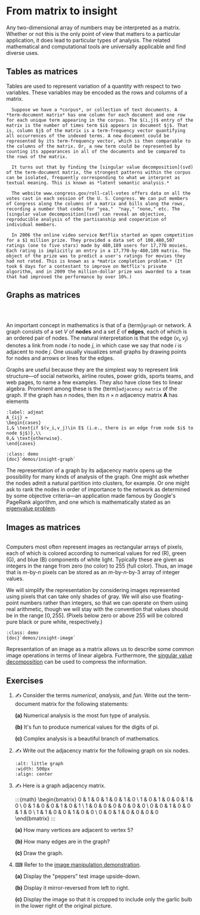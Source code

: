 # From matrix to insight

Any two-dimensional array of numbers may be interpreted as a matrix. Whether or not this is the only point of view that matters to a particular application, it does lead to particular types of analysis. The related mathematical and computational tools are universally applicable and find diverse uses.

## Tables as matrices

Tables are used to represent variation of a quantity with respect to two variables. These variables may be encoded as the rows and columns of a matrix.

````{proof:example}
  Suppose we have a *corpus*, or collection of text documents. A *term-document matrix* has one column for each document and one row for each unique term appearing in the corpus. The $(i,j)$ entry of the matrix is the number of times term $i$ appears in document $j$. That is, column $j$ of the matrix is a term-frequency vector quantifying all occurrences of the indexed terms. A new document could be represented by its term-frequency vector, which is then comparable to the columns of the matrix. Or, a new term could be represented by counting its appearances in all of the documents and be compared to the rows of the matrix.

  It turns out that by finding the [singular value decomposition](svd) of the term-document matrix, the strongest patterns within the corpus can be isolated, frequently corresponding to what we interpret as textual meaning. This is known as *latent semantic analysis.*
````

````{proof:example}
  The website www.congress.gov/roll-call-votes offers data on all the votes cast in each session of the U. S. Congress. We can put members of Congress along the columns of a matrix and bills along the rows, recording a number that codes for "yea,"  "nay," "none," etc. The [singular value decomposition](svd) can reveal an objective, reproducible analysis of the partisanship and cooperation of individual members.
````



````{proof:example}
  In 2006 the online video service Netflix started an open competition for a $1 million prize. They provided a data set of 100,480,507 ratings (one to five stars) made by 480,189 users for 17,770 movies. Each rating is implicitly an entry in a 17,770-by-480,189 matrix. The object of the prize was to predict a user's ratings for movies they had not rated. This is known as a *matrix completion problem.* (It took 6 days for a contestant to improve on Netflix's private algorithm, and in 2009 the million-dollar prize was awarded to a team that had improved the performance by over 10%.)
````


## Graphs as matrices

```{index} graph nodes and edges
```
```{index} adjacency matrix
```
```{index} matrix; adjacency
```
An important concept in mathematics is that of a {term}`graph` or network. A graph consists of a set $V$ of **nodes** and a set $E$ of **edges**, each of which is an ordered pair of nodes. The natural interpretation is that the edge $(v_i,v_j)$ denotes a link from node $i$ to node $j$, in which case we say that node $i$ is adjacent to node $j$. One usually visualizes small graphs by drawing points for nodes and arrows or lines for the edges.

Graphs are useful because they are the simplest way to represent link structure—of social networks, airline routes, power grids, sports teams, and web pages, to name a few examples. They also have close ties to linear algebra. Prominent among these is the {term}`adjacency matrix` of the graph. If the graph has $n$ nodes, then its $n\times n$ adjacency matrix $\mathbf{A}$ has elements

```{math}
:label: adjmat
A_{ij} =
\begin{cases}
1,& \text{if $(v_i,v_j)\in E$ (i.e., there is an edge from node $i$ to node $j$)},\\
0,& \text{otherwise}.
\end{cases}
```

```{proof:example} Julia demo
:class: demo
{doc}`demos/insight-graph`
```

The representation of a graph by its adjacency matrix opens up the possibility for many kinds of analysis of the graph. One might ask whether the nodes admit a natural partition into clusters, for example. Or one might ask to rank the nodes in order of importance to the network as determined by some objective criteria—an application made famous by Google's PageRank algorithm, and one which is mathematically stated as an [eigenvalue problem](evd).

## Images as matrices

```{index} matrix; as image
```

Computers most often represent images as rectangular arrays of pixels, each of which is colored according to numerical values for red (R), green (G), and blue (B) components of white light. Typically these are given as integers in the range from zero (no color) to 255 (full color). Thus, an image that is $m$-by-$n$ pixels can be stored as an $m$-by-$n$-by-3 array of integer values.

We will simplify the representation by considering images represented using pixels that can take only shades of gray. We will also use floating-point numbers rather than integers, so that we can operate on them using real arithmetic, though we will stay with the convention that values should be in the range $[0,255]$. (Pixels below zero or above 255 will be colored pure black or pure white, respectively.)

```{proof:example} Julia demo
:class: demo
{doc}`demos/insight-image`
```

Representation of an image as a matrix allows us to describe some common image operations in terms of linear algebra. Furthermore, the [singular value decomposition](svd) can be used to compress the information.

## Exercises

1. ✍ Consider the terms *numerical*, *analysis*, and *fun*. Write out the term-document matrix for the following statements:

    **(a)** Numerical analysis is the most fun type of analysis.

    **(b)** It's fun to produce numerical values for the digits of pi.

    **(c)** Complex analysis is a beautiful branch of mathematics.

2. ✍ Write out the adjacency matrix for the following graph on six nodes.
    
    ```{image} demos/littlegraph.png
    :alt: little graph
    :width: 500px
    :align: center
    ```

3. ✍ Here is a graph adjacency matrix.
  
    :::{math}
    \begin{bmatrix}
    0 & 1 & 0 & 1 & 0 & 1 & 0 \\
    1 & 0 & 1 & 0 & 0 & 1 & 0 \\
    0 & 1 & 0 & 0 & 1 & 0 & 1 \\
    1 & 0 & 0 & 0 & 0 & 0 & 0 \\
    0 & 0 & 1 & 0 & 0 & 1 & 0 \\
    1 & 1 & 0 & 0 & 1 & 0 & 0 \\
    0 & 0 & 1 & 0 & 0 & 0 & 0   
    \end{bmatrix}
    :::

    **(a)** How many vertices are adjacent to vertex 5?

    **(b)** How many edges are in the graph?

    **(c)** Draw the graph. 

4. ⌨ Refer to the [image manipulation demonstration](`demos/../demos/insight-image`).

    **(a)** Display the "peppers" test image upside-down.

    **(b)** Display it mirror-reversed from left to right. 

    **(c)** Display the image so that it is cropped to include only the garlic bulb in the lower right of the original picture. 
